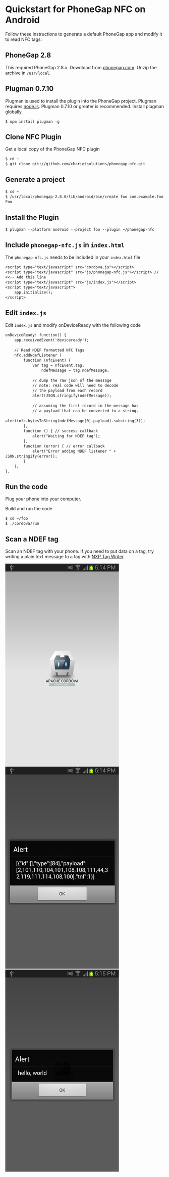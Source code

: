 # Quickstart for PhoneGap NFC on Android

Follow these instructions to generate a default PhoneGap app and modify it to read NFC tags.

## PhoneGap 2.8
    
This required PhoneGap 2.8.x.  Download from [phonegap.com](http://phonegap.com/download). Unzip the archive in `/usr/local`.

## Plugman 0.7.10

Plugman is used to install the plugin into the PhoneGap project. Plugman requires [node.js](http://nodejs.org). Plugman 0.7.10 or greater is recommended. Install plugman globally.

    $ npm install plugman -g
        
## Clone NFC Plugin

Get a local copy of the PhoneGap NFC plugin

    $ cd ~
    $ git clone git://github.com/chariotsolutions/phonegap-nfc.git

## Generate a project

    $ cd ~
    $ /usr/local/phonegap-2.8.0/lib/android/bin/create foo com.example.foo Foo

## Install the Plugin

    $ plugman --platform android --project foo --plugin ~/phonegap-nfc
    
## Include `phonegap-nfc.js` in `index.html`

The `phonegap-nfc.js` needs to be included in your `index.html` file
    
    <script type="text/javascript" src="cordova.js"></script>
    <script type="text/javascript" src="js/phonegap-nfc.js"></script> // <<-- Add this line
    <script type="text/javascript" src="js/index.js"></script>
    <script type="text/javascript">
        app.initialize();
    </script>    
        
## Edit `index.js`

Edit `index.js` and modify onDeviceReady with the following code

    onDeviceReady: function() {
        app.receivedEvent('deviceready');
        
        // Read NDEF formatted NFC Tags
        nfc.addNdefListener (
            function (nfcEvent) {
                var tag = nfcEvent.tag,
                    ndefMessage = tag.ndefMessage;
            
                // dump the raw json of the message
                // note: real code will need to decode
                // the payload from each record
                alert(JSON.stringify(ndefMessage));

                // assuming the first record in the message has 
                // a payload that can be converted to a string.
                alert(nfc.bytesToString(ndefMessage[0].payload).substring(3));
            }, 
            function () { // success callback
                alert("Waiting for NDEF tag");
            },
            function (error) { // error callback
                alert("Error adding NDEF listener " + JSON.stringify(error));
            }
        );
    },
        
## Run the code

Plug your phone into your computer.
    
Build and run the code

    $ cd ~/foo
    $ ./cordova/run
    
## Scan a NDEF tag

Scan an NDEF tag with your phone. If you need to put data on a tag, try writing a plain text message to a tag with [NXP Tag Writer](https://play.google.com/store/apps/details?id=com.nxp.nfc.tagwriter).
    
![Basic App](read_tag_1_basic_app.png "Basic App")
![Dump Tag As JSON](read_tag_2_dump_tag.png "Dump Tag As JSON")
![Payload As String](read_tag_3_payload_as_string.png "Payload As String")
     
    
    
